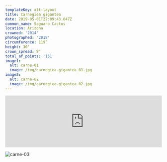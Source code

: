 ```yaml
---
templateKey: alt-layout
title: Carnegiea gigantea
date: 2019-05-01T22:09:43.047Z
common_name: Saguaro Cactus
location: Arizona
crowned: '2014'
photographed: '2018'
circumference: 119”
height: 30’
crown_spread: 9’
total_af_points: '151'
image1:
  alt: carne-01
  image: /img/carnegiea-gigantea_01.jpg
image2:
  alt: carne-02
  image: /img/carnegiea-gigantea_02.jpg
---
```


<iframe width="100%" height="166" scrolling="no" frameborder="no" allow="autoplay" src="https://w.soundcloud.com/player/?url=https%3A//api.soundcloud.com/tracks/571188039&color=%235c5236&auto_play=false&hide_related=false&show_comments=true&show_user=true&show_reposts=false&show_teaser=true"></iframe>

![carne-03](/img/carnegiea-gigantea_03.jpg 'carne-03')
